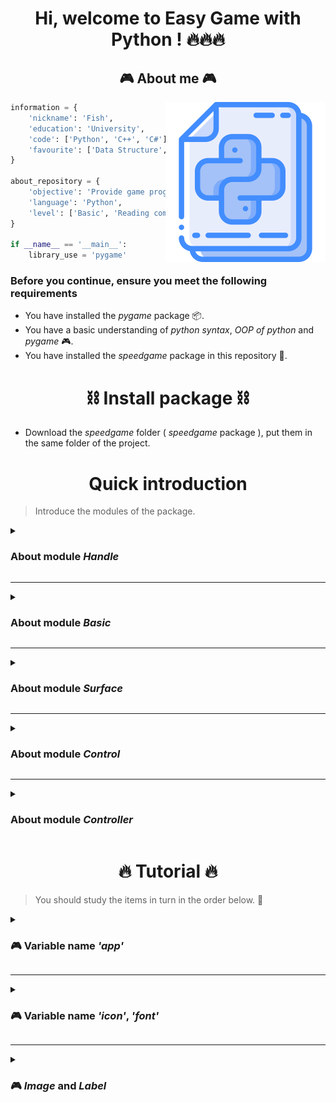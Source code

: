 <h1 align="center">Hi, welcome to Easy Game with Python ! 🔥🔥🔥</h1>

<h2 align="center">🎮 About me 🎮</h2>
<img align="right" src="Image/icon.png">

```python
information = {
	'nickname': 'Fish',
	'education': 'University',
	'code': ['Python', 'C++', 'C#'],
	'favourite': ['Data Structure', 'Code game', 'Configuration']
}

about_repository = {
	'objective': 'Provide game programming library',
	'language': 'Python',
	'level': ['Basic', 'Reading comprehension', 'Apply']
}

if __name__ == '__main__':
	library_use = 'pygame'
```

### Before you continue, ensure you meet the following requirements
* You have installed the *pygame* package 📦.
* You have a basic understanding of *python syntax*, *OOP of python* and *pygame* 🎮.
* You have installed the *speedgame* package in this repository 🎲.

## <h1 align="center">⛓️ Install package ⛓️</h1>

- Download the *speedgame* folder ( *speedgame* package ), put them in the same folder of the project.

## <h1 align="center">Quick introduction</h1>

> Introduce the modules of the package.

<details>
<summary><h3>About module <i>Handle</i></h3></summary>
<br>

Name | Type | Feature |
:---: | :---: | ---
`GameHandle` | Class | Class with application program management functionality.
`app` | Variable | Instance of `GameHandle`, pre-initialized for use as a *global variable*.
`app.cursor` | Variable | Instance of `CursorHandle`, used to get mouse information, events.
`app.time` | Variable | Instance of `TimeHandle`, used to get the interval between two consecutive frames.

</details>

---
<details>
<summary><h3>About module <i>Basic</i></h3></summary>
<br>
Well, you will learn it !
</details>

---
<details>
<summary><h3>About module <i>Surface</i></h3></summary>
<br>
Well, you will learn it !
</details>

---
<details>
<summary><h3>About module <i>Control</i></h3></summary>
<br>
Well, you will learn it !
</details>

---
<details>
<summary><h3>About module <i>Controller</i></h3></summary>
<br>
Well, you will learn it !
</details>

## <h1 align="center">🔥 Tutorial 🔥</h1>

> You should study the items in turn in the order below. 🥇

<details>
<summary><h3>🎮 Variable name <i>'app'</i></h3></summary>
<br>
Well, you will learn it !
</details>

---
<details>
<summary><h3>🎮 Variable name <i>'icon'</i>, <i>'font'</i></h3></summary>
<br>
Well, you will learn it !
</details>

---
<details>
<summary><h3>🎮 <i>Image</i> and <i>Label</i></h3></summary>
<br>
Well, you will learn it !
</details>
